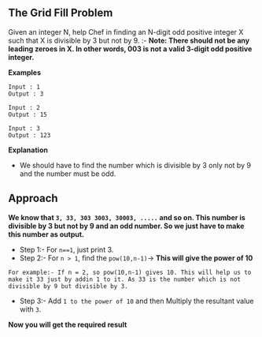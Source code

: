 ## The Grid Fill Problem
Given an integer N, help Chef in finding an N-digit odd positive integer X such that X is divisible by 3 but not by 9. :-
**Note:  There should not be any leading zeroes in X. In other words, 003 is not a valid 3-digit odd positive integer.**

**Examples**

```
Input : 1
Output : 3

Input : 2
Output : 15

Input : 3
Output : 123
```

**Explanation**
* We should have to find the number which is divisible by 3 only not by 9 and the number must be odd.

## Approach

**We know that `3, 33, 303 3003, 30003, .....` and so on. This number is divisible by 3 but not by 9 and an odd number. So we just have to make this number as output.**

* Step 1:- For `n==1`, just print 3.
* Step 2:- For `n > 1`, find the `pow(10,n-1)`-> **This will give the power of 10** 
```
For example:- If n = 2, so pow(10,n-1) gives 10. This will help us to make it 33 just by addin 1 to it. As 33 is the number which is not divisible by 9 but divisible by 3.
```
* Step 3:- Add `1 to the power of 10` and then Multiply the resultant value with `3`.

**Now you will get the required result**